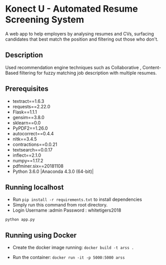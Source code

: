 # Konect U - Automated Resume Screening System 
A web app to help employers by analysing resumes and CVs, surfacing candidates that best match the position and filtering out those who don't.

## Description
Used recommendation engine techniques such as Collaborative , Content-Based filtering for fuzzy matching job description with multiple resumes.


## Prerequisites

* textract==1.6.3
* requests==2.22.0
* Flask==1.1.1
* gensim==3.8.0
* sklearn==0.0
* PyPDF2==1.26.0
* autocorrect==0.4.4
* nltk==3.4.5
* contractions==0.0.21
* textsearch==0.0.17
* inflect==2.1.0
* numpy==1.17.2
* pdfminer.six==20181108
* Python 3.6.0 |Anaconda 4.3.0 (64-bit)|


## Running localhost

* Run `pip install -r requirements.txt` to install dependencies
* Simply run this command from root directory.
* Login Username :admin
        Password : whitetigers2018

```
python app.py

```

## Running using Docker
* Create the docker image running: `docker build -t arss .`

* Run the container: `docker run -it -p 5000:5000 arss`

